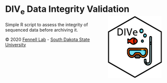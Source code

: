 # DIV<sub>e</sub> Data Integrity Validation <img src="images/logo.png" alt="dive-logo" align="right" height=200px/>

Simple R script to assess the integrity of sequenced data before archiving it.

&copy; 2020 [Fennell Lab](https://fennell-lab.netlify.app) - [South Dakota State University](https://www.sdstate.edu)
